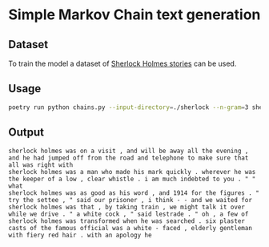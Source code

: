 # Simple Markov Chain text generation

## Dataset

To train the model a dataset of [Sherlock Holmes stories](https://www.kaggle.com/datasets/idevji1/sherlock-holmes-stories?resource=download) can be used.

## Usage

```bash
poetry run python chains.py --input-directory=./sherlock --n-gram=3 sherlock holmes was
```

## Output

```text
sherlock holmes was on a visit , and will be away all the evening , and he had jumped off from the road and telephone to make sure that all was right with
sherlock holmes was a man who made his mark quickly . wherever he was the keeper of a low , clear whistle . i am much indebted to you . " " what
sherlock holmes was as good as his word , and 1914 for the figures . " try the settee , " said our prisoner , i think - - and we waited for
sherlock holmes was that , by taking train , we might talk it over while we drive . " a white cock , " said lestrade . " oh , a few of
sherlock holmes was transformed when he was searched . six plaster casts of the famous official was a white - faced , elderly gentleman with fiery red hair . with an apology he
```